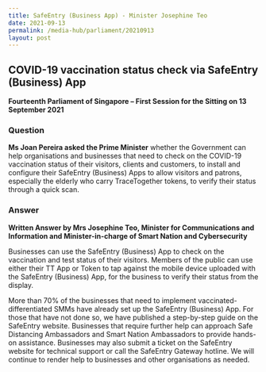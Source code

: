 ```yaml
---
title: SafeEntry (Business App) - Minister Josephine Teo
date: 2021-09-13
permalink: /media-hub/parliament/20210913
layout: post
---
```

## COVID-19 vaccination status check via SafeEntry (Business) App

**Fourteenth Parliament of Singapore – First Session for the Sitting on 13 September 2021**

### Question

**Ms Joan Pereira asked the Prime Minister** whether the Government can help organisations and businesses that need to check on the COVID-19 vaccination status of their visitors, clients and customers, to install and configure their SafeEntry (Business) Apps to allow visitors and patrons, especially the elderly who carry TraceTogether tokens, to verify their status through a quick scan.

### Answer

**Written Answer by Mrs Josephine Teo, Minister for Communications and Information and Minister-in-charge of Smart Nation and Cybersecurity**

Businesses can use the SafeEntry (Business) App to check on the vaccination and test status of their visitors. Members of the public can use either their TT App or Token to tap against the mobile device uploaded with the SafeEntry (Business) App, for the business to verify their status from the display.

More than 70% of the businesses that need to implement vaccinated-differentiated SMMs have already set up the SafeEntry (Business) App. For those that have not done so, we have published a step-by-step guide on the SafeEntry website. Businesses that require further help can approach Safe Distancing Ambassadors and Smart Nation Ambassadors to provide hands-on assistance. Businesses may also submit a ticket on the SafeEntry website for technical support or call the SafeEntry Gateway hotline. We will continue to render help to businesses and other organisations as needed.